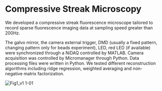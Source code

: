 # Compressive Streak Microscopy
We developed a compressive streak fluorescence microscope tailored to record sparse fluorescence imaging data at sampling speed greater than 200Hz.

The galvo mirror, the camera external trigger, DMD (usually a fixed pattern, changing pattern only for beads experiment), LED, red LED (if available) were synchronized through a NiDAQ controlled by MATLAB. Camera acquisition was controlled by Micromanager through Python. Data processing files were written in Python. We tested different reconstruction algorithms including ridge regression, weighted averaging and non-negative matrix factorization.

![Fig1_v1 1-01](https://github.com/user-attachments/assets/3f3bd9a5-34ff-403f-a388-9c73fa6d0076)
